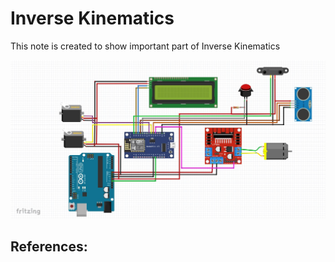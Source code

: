 # Inverse Kinematics
This note is created to show important part of Inverse Kinematics

![Configuring the joint positions of a robot using forward or inverse kinematics](https://github.com/vkurpmax/ICCS_Conveyor/blob/main/Circuit%20Diagram/Conveyor%20Circuit.jpg?raw=true)

## References: